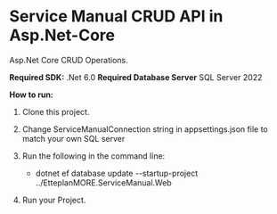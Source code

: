 # Service Manual CRUD API in Asp.Net-Core 
Asp.Net Core CRUD Operations.

<b>Required SDK:</b> .Net 6.0
<b>Required Database Server</b> SQL Server 2022

<b>How to run:</b>
1. Clone this project.
2. Change ServiceManualConnection string in appsettings.json file to match your own SQL server 
3. Run the following in the command line: 
     
   - dotnet ef database update --startup-project ../EtteplanMORE.ServiceManual.Web
4. Run your Project.
